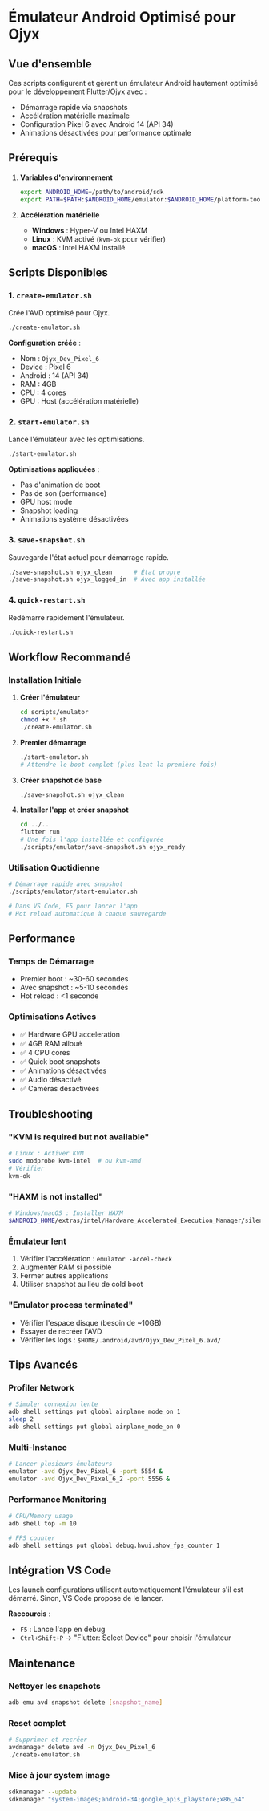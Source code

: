 # Émulateur Android Optimisé pour Ojyx

## Vue d'ensemble

Ces scripts configurent et gèrent un émulateur Android hautement optimisé pour le développement Flutter/Ojyx avec :
- Démarrage rapide via snapshots
- Accélération matérielle maximale
- Configuration Pixel 6 avec Android 14 (API 34)
- Animations désactivées pour performance optimale

## Prérequis

1. **Variables d'environnement**
   ```bash
   export ANDROID_HOME=/path/to/android/sdk
   export PATH=$PATH:$ANDROID_HOME/emulator:$ANDROID_HOME/platform-tools
   ```

2. **Accélération matérielle**
   - **Windows** : Hyper-V ou Intel HAXM
   - **Linux** : KVM activé (`kvm-ok` pour vérifier)
   - **macOS** : Intel HAXM installé

## Scripts Disponibles

### 1. `create-emulator.sh`
Crée l'AVD optimisé pour Ojyx.

```bash
./create-emulator.sh
```

**Configuration créée** :
- Nom : `Ojyx_Dev_Pixel_6`
- Device : Pixel 6
- Android : 14 (API 34)
- RAM : 4GB
- CPU : 4 cores
- GPU : Host (accélération matérielle)

### 2. `start-emulator.sh`
Lance l'émulateur avec les optimisations.

```bash
./start-emulator.sh
```

**Optimisations appliquées** :
- Pas d'animation de boot
- Pas de son (performance)
- GPU host mode
- Snapshot loading
- Animations système désactivées

### 3. `save-snapshot.sh`
Sauvegarde l'état actuel pour démarrage rapide.

```bash
./save-snapshot.sh ojyx_clean      # État propre
./save-snapshot.sh ojyx_logged_in  # Avec app installée
```

### 4. `quick-restart.sh`
Redémarre rapidement l'émulateur.

```bash
./quick-restart.sh
```

## Workflow Recommandé

### Installation Initiale

1. **Créer l'émulateur**
   ```bash
   cd scripts/emulator
   chmod +x *.sh
   ./create-emulator.sh
   ```

2. **Premier démarrage**
   ```bash
   ./start-emulator.sh
   # Attendre le boot complet (plus lent la première fois)
   ```

3. **Créer snapshot de base**
   ```bash
   ./save-snapshot.sh ojyx_clean
   ```

4. **Installer l'app et créer snapshot**
   ```bash
   cd ../..
   flutter run
   # Une fois l'app installée et configurée
   ./scripts/emulator/save-snapshot.sh ojyx_ready
   ```

### Utilisation Quotidienne

```bash
# Démarrage rapide avec snapshot
./scripts/emulator/start-emulator.sh

# Dans VS Code, F5 pour lancer l'app
# Hot reload automatique à chaque sauvegarde
```

## Performance

### Temps de Démarrage
- Premier boot : ~30-60 secondes
- Avec snapshot : ~5-10 secondes
- Hot reload : <1 seconde

### Optimisations Actives
- ✅ Hardware GPU acceleration
- ✅ 4GB RAM alloué
- ✅ 4 CPU cores
- ✅ Quick boot snapshots
- ✅ Animations désactivées
- ✅ Audio désactivé
- ✅ Caméras désactivées

## Troubleshooting

### "KVM is required but not available"
```bash
# Linux : Activer KVM
sudo modprobe kvm-intel  # ou kvm-amd
# Vérifier
kvm-ok
```

### "HAXM is not installed"
```bash
# Windows/macOS : Installer HAXM
$ANDROID_HOME/extras/intel/Hardware_Accelerated_Execution_Manager/silent_install.sh
```

### Émulateur lent
1. Vérifier l'accélération : `emulator -accel-check`
2. Augmenter RAM si possible
3. Fermer autres applications
4. Utiliser snapshot au lieu de cold boot

### "Emulator process terminated"
- Vérifier l'espace disque (besoin de ~10GB)
- Essayer de recréer l'AVD
- Vérifier les logs : `$HOME/.android/avd/Ojyx_Dev_Pixel_6.avd/`

## Tips Avancés

### Profiler Network
```bash
# Simuler connexion lente
adb shell settings put global airplane_mode_on 1
sleep 2
adb shell settings put global airplane_mode_on 0
```

### Multi-Instance
```bash
# Lancer plusieurs émulateurs
emulator -avd Ojyx_Dev_Pixel_6 -port 5554 &
emulator -avd Ojyx_Dev_Pixel_6_2 -port 5556 &
```

### Performance Monitoring
```bash
# CPU/Memory usage
adb shell top -m 10

# FPS counter
adb shell settings put global debug.hwui.show_fps_counter 1
```

## Intégration VS Code

Les launch configurations utilisent automatiquement l'émulateur s'il est démarré.
Sinon, VS Code propose de le lancer.

**Raccourcis** :
- `F5` : Lance l'app en debug
- `Ctrl+Shift+P` → "Flutter: Select Device" pour choisir l'émulateur

## Maintenance

### Nettoyer les snapshots
```bash
adb emu avd snapshot delete [snapshot_name]
```

### Reset complet
```bash
# Supprimer et recréer
avdmanager delete avd -n Ojyx_Dev_Pixel_6
./create-emulator.sh
```

### Mise à jour system image
```bash
sdkmanager --update
sdkmanager "system-images;android-34;google_apis_playstore;x86_64"
```